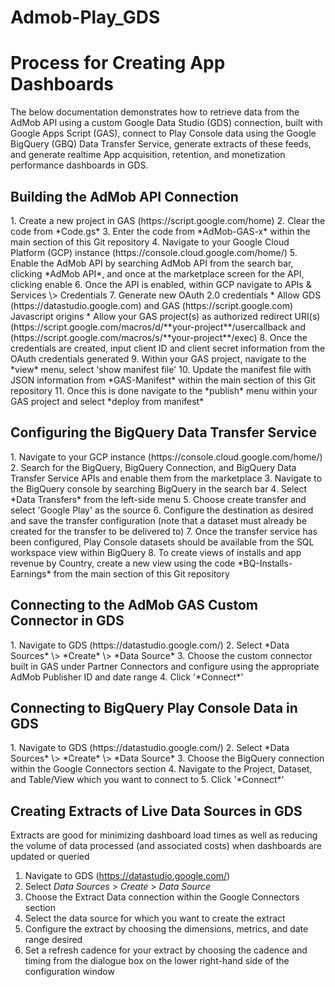 # Admob-Play_GDS

<h1> Process for Creating App Dashboards </h1>
The below documentation demonstrates how to retrieve data from the AdMob API using a custom Google Data Studio (GDS) connection, built with Google Apps Script (GAS), connect to Play Console data using the Google BigQuery (GBQ) Data Transfer Service, generate extracts of these feeds, and generate realtime App acquisition, retention, and monetization performance dashboards in GDS.

<h2> Building the AdMob API Connection </h2>
  1. Create a new project in GAS (https://script.google.com/home)
  2. Clear the code from *Code.gs*
  3. Enter the code from *AdMob-GAS-x* within the main section of this Git repository
  4. Navigate to your Google Cloud Platform (GCP) instance (https://console.cloud.google.com/home/)
  5. Enable the AdMob API by searching AdMob API from the search bar, clicking *AdMob API*, and once at the marketplace screen for the API, clicking enable
  6. Once the API is enabled, within GCP navigate to APIs & Services \> Credentials
  7. Generate new OAuth 2.0 credentials
    * Allow GDS (https://datastudio.google.com) and GAS (https://script.google.com) Javascript origins
    * Allow your GAS project(s) as authorized redirect URI(s) (https://script.google.com/macros/d/**your-project**/usercallback and (https://script.google.com/macros/s/**your-project**/exec)
  8. Once the credentials are created, input client ID and client secret information from the OAuth credentials generated
  9. Within your GAS project, navigate to the *view* menu, select 'show manifest file'
  10. Update the manifest file with JSON information from *GAS-Manifest* within the main section of this Git repository
  11. Once this is done navigate to the *publish* menu within your GAS project and select *deploy from manifest*

<h2> Configuring the BigQuery Data Transfer Service </h2>
  1. Navigate to your GCP instance (https://console.cloud.google.com/home/)
  2. Search for the BigQuery, BigQuery Connection, and BigQuery Data Transfer Service APIs and enable them from the marketplace
  3. Navigate to the BigQuery console by searching BigQuery in the search bar
  4. Select *Data Transfers* from the left-side menu
  5. Choose create transfer and select 'Google Play' as the source
  6. Configure the destination as desired and save the transfer configuration (note that a dataset must already be created for the transfer to be delivered to)
  7. Once the transfer service has been configured, Play Console datasets should be available from the SQL workspace view within BigQuery
  8. To create views of installs and app revenue by Country, create a new view using the code *BQ-Installs-Earnings* from the main section of this Git repository

<h2> Connecting to the AdMob GAS Custom Connector in GDS </h2>
  1. Navigate to GDS (https://datastudio.google.com/)
  2. Select *Data Sources* \> *Create* \> *Data Source*
  3. Choose the custom connector built in GAS under Partner Connectors and configure using the appropriate AdMob Publisher ID and date range
  4. Click '*Connect*'


<h2> Connecting to BigQuery Play Console Data in GDS </h2>
  1. Navigate to GDS (https://datastudio.google.com/)
  2. Select *Data Sources* \> *Create* \> *Data Source*
  3. Choose the BigQuery connection within the Google Connectors section
  4. Navigate to the Project, Dataset, and Table/View which you want to connect to
  5. Click '*Connect*'

<h2> Creating Extracts of Live Data Sources in GDS </h2>
Extracts are good for minimizing dashboard load times as well as reducing the volume of data processed (and associated costs) when dashboards are updated or queried

  1. Navigate to GDS (https://datastudio.google.com/)
  2. Select *Data Sources* \> *Create* \> *Data Source*
  3. Choose the Extract Data connection within the Google Connectors section
  4. Select the data source for which you want to create the extract
  5. Configure the extract by choosing the dimensions, metrics, and date range desired
  6. Set a refresh cadence for your extract by choosing the cadence and timing from the dialogue box on the lower right-hand side of the configuration window
